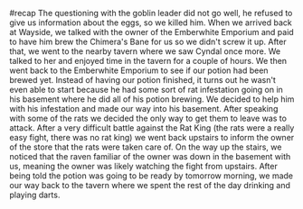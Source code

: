 #recap 
The questioning with the goblin leader did not go well, he refused to give us information about the eggs, so we killed him. When we arrived back at Wayside, we talked with the owner of the Emberwhite Emporium and paid to have him brew the Chimera's Bane for us so we didn't screw it up. After that, we went to the nearby tavern where we saw Cyndal once more. We talked to her and enjoyed time in the tavern for a couple of hours. We then went back to the Emberwhite Emporium to see if our potion had been brewed yet. Instead of having our potion finished, it turns out he wasn't even able to start because he had some sort of rat infestation going on in his basement where he did all of his potion brewing. We decided to help him with his infestation and made our way into his basement. After speaking with some of the rats we decided the only way to get them to leave was to attack. After a very difficult battle against the Rat King (the rats were a really easy fight, there was no rat king) we went back upstairs to inform the owner of the store that the rats were taken care of. On the way up the stairs, we noticed that the raven familiar of the owner was down in the basement with us, meaning the owner was likely watching the fight from upstairs. After being told the potion was going to be ready by tomorrow morning, we made our way back to the tavern where we spent the rest of the day drinking and playing darts.